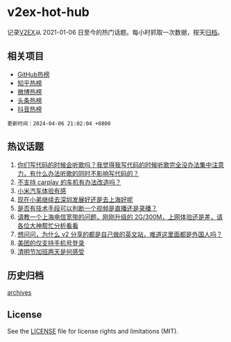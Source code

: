 # v2ex-hot-hub

 记录[V2EX](https://www.v2ex.com/)从 2021-01-06 日至今的热门话题。每小时抓取一次数据，按天[归档](archives)。
 
 ## 相关项目

- [GitHub热榜](https://github.com/it985/github-hot-hub)
- [知乎热榜](https://github.com/it985/zhihu-hot-hub)
- [微博热榜](https://github.com/it985/weibo-hot-hub)
- [头条热榜](https://github.com/it985/toutiao-hot-hub)
- [抖音热榜](https://github.com/it985/douyin-hot-hub)


 `更新时间：2024-04-06 21:02:04 +0800`

## 热议话题

1. [你们写代码的时候会听歌吗？我觉得我写代码的时候听歌完全没办法集中注意力，有什么办法听歌的同时不影响写代码的？](https://www.v2ex.com/t/1029943)
1. [不支持 carplay 的车机有办法改造吗？](https://www.v2ex.com/t/1029959)
1. [小米汽车体验有感](https://www.v2ex.com/t/1030012)
1. [现在小弟继续去深圳发展好还是去上海好呢](https://www.v2ex.com/t/1029968)
1. [是否有技术手段可以判断一个视频是直播还是录播？](https://www.v2ex.com/t/1029961)
1. [请教一个上海电信宽带的问题，刚刚升级的 2G/300M，上网体验还是差，请各位大神帮忙分析看看](https://www.v2ex.com/t/1029931)
1. [想问问，为什么 v2 分享的都是自己做的英文站，难道这里面都是外国人吗？](https://www.v2ex.com/t/1029957)
1. [美团的仅支持手机号登录](https://www.v2ex.com/t/1029996)
1. [清明节加班两天是何感受](https://www.v2ex.com/t/1029956)

## 历史归档

[archives](archives)

## License

See the [LICENSE](LICENSE) file for license rights and limitations (MIT).
